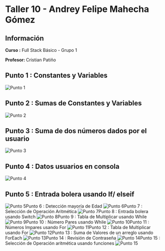 <h1>Taller 10 - Andrey Felipe Mahecha Gómez</h1>

<h2>Información</h2>
<p><b>Curso :</b> Full Stack Básico - Grupo 1</p>
<p><b>Profesor: </b>Cristian Patiño</p>


<h2>Punto 1 : Constantes y Variables</h2>
<img src="./public/images/punto-1.png" alt="Punto 1">

<h2>Punto 2 : Sumas de Constantes y Variables</h2>
<img src="./public/images/punto-2.png" alt="Punto 2">

<h2>Punto 3 : Suma de dos números dados  por el usuario</h2>
<img src="./public/images/punto-3.png" alt="Punto 3">

<h2>Punto 4 : Datos usuarios en consola</h2>
<img src="./public/images/punto-4.png" alt="Punto 4">

<h2>Punto 5 : Entrada bolera usando If/ elseif</h2>
<img src="./public/images/punto-5.png" alt="Punto 5"

<h2>Punto 6 : Detección mayoría de Edad</h2>
<img src="./public/images/punto-6.png" alt="Punto 6"

<h2>Punto 7 : Selección de Operación Aritmética</h2>
<img src="./public/images/punto-7.png" alt="Punto 7"

<h2>Punto 8 : Entrada bolera usando Switch</h2>
<img src="./public/images/punto-8.png" alt="Punto 8"

<h2>Punto 9 : Tabla de Multiplicar usando While</h2>
<img src="./public/images/punto-9.png" alt="Punto 9"

<h2>Punto 10 : Número Pares usando While</h2>
<img src="./public/images/punto-10.png" alt="Punto 10"

<h2>Punto 11 : Números Impares usando For</h2>
<img src="./public/images/punto-11.png" alt="Punto 11"

<h2>Punto 12 : Tabla de Multiplicar usando For</h2>
<img src="./public/images/punto-12.png" alt="Punto 12"

<h2>Punto 13 : Suma de Valores de un arreglo usando ForEach</h2>
<img src="./public/images/punto-13.png" alt="Punto 13"

<h2>Punto 14 : Revisión de Contraseña</h2>
<img src="./public/images/punto-14.png" alt="Punto 14"

<h2>Punto 15 : Selección de Operación aritmética usando funciones</h2>
<img src="./public/images/punto-15.png" alt="Punto 15"